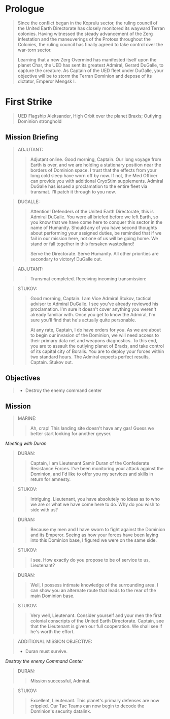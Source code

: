 # Prologue

> Since the conflict began in the Koprulu sector, the ruling council of the United Earth Directorate has closely monitored its wayward Terran colonies. Having witnessed the steady advancement of the Zerg infestation and the maneuverings of the Protoss throughout the Colonies, the ruling council has finally agreed to take control over the war-torn sector.
>
> Learning that a new Zerg Overmind has manifested itself upon the planet Char, the UED has sent its greatest Admiral, Gerard DuGalle, to capture the creature. As Captain of the UED fleet under DuGalle, your objective will be to storm the Terran Dominion and depose of its dictator, Emperor Mengsk I.

# First Strike

> UED Flagship Aleksander, High Orbit over the planet Braxis; Outlying Dominion stronghold

## Mission Briefing

> ADJUTANT:
>> Adjutant online. Good morning, Captain. Our long voyage from Earth is over, and we are holding a stationary position near the borders of Dominion space. I trust that the effects from your long cold sleep have worn off by now. If not, the Med Officer can provide you with additional CryoStim supplements. Admiral DuGalle has issued a proclamation to the entire fleet via transmat. I'll patch it through to you now.

> DUGALLE:
>> Attention! Defenders of the United Earth Directorate, this is Admiral DuGalle. You were all briefed before we left Earth, so you know that we have come here to conquer this sector in the name of Humanity. Should any of you have second thoughts about performing your assigned duties, be reminded that if we fail in our mission here, not one of us will be going home. We stand or fall together in this forsaken wastedland!
>>
>> Serve the Directorate. Serve Humanity. All other priorities are secondary to victory! DuGalle out.

> ADJUTANT:
>> Transmat completed. Receiving incoming transmission:

> STUKOV:
>> Good morning, Captain. I am Vice Admiral Stukov, tactical advisor to Admiral DuGalle. I see you've already reviewed his proclamation. I'm sure it doesn't cover anything you weren't already familiar with. Once you get to know the Admiral, I'm sure you'll find that he's actually quite personable.
>>
>> At any rate, Captain, I do have orders for you. As we are about to begin our invasion of the Dominion, we will need access to their primary data net and weapons diagnostics. To this end, you are to assault the outlying planet of Braxis, and take control of its capital city of Boralis. You are to deploy your forces within two standard hours. The Admiral expects perfect results, Captain. Stukov out.

## Objectives

> - Destroy the enemy command center

## Mission

> MARINE:
>> Ah, crap! This landing site doesn't have any gas! Guess we better start looking for another geyser.

_Meeting with Duran_

> DURAN:
>> Captain, I am Lieutenant Samir Duran of the Confederate Resistance Forces. I've been monitoring your attack against the Dominion, and I'd like to offer you my services and skills in return for amnesty.

> STUKOV:
>> Intriguing. Lieutenant, you have absolutely no ideas as to who we are or what we have come here to do. Why do you wish to side with us?

> DURAN:
>> Because my men and I have sworn to fight against the Dominion and its Emperor. Seeing as how your forces have been laying into this Dominion base, I figured we were on the same side.

> STUKOV:
>> I see. How exactly do you propose to be of service to us, Lieutenant?

> DURAN:
>> Well, I possess intimate knowledge of the surrounding area. I can show you an alternate route that leads to the rear of the main Dominion base.

> STUKOV:
>> Very well, Lieutenant. Consider yourself and your men the first colonial conscripts of the United Earth Directorate. Captain, see that the Lieutenant is given our full cooperation. We shall see if he's worth the effort.

> ADDITIONAL MISSION OBJECTIVE:
> - Duran must survive.

_Destroy the enemy Command Center_

> DURAN:
>> Mission successful, Admiral.

> STUKOV:
>> Excellent, Lieutenant. This planet's primary defenses are now crippled. Our Tac Teams can now begin to decode the Dominion's security datalink.